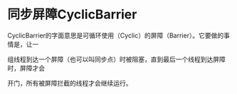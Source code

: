 # 同步屏障CyclicBarrier

CyclicBarrier的字面意思是可循环使用（Cyclic）的屏障（Barrier）。它要做的事情是，让一

组线程到达一个屏障（也可以叫同步点）时被阻塞，直到最后一个线程到达屏障时，屏障才会

开门，所有被屏障拦截的线程才会继续运行。

